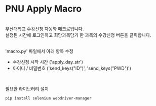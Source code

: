 # PNU Apply Macro

<br>
부산대학교 수강신청 자동화 매크로입니다. <br>
설정된 시간에 로그인하고 희망과목담기 한 과목의 수강신청 버튼을 클릭합니다.
<br><br>

'macro.py' 파일에서 아래 항목 수정
- 수강신청 시작 시간 ('apply_day_str')
- 아이디 / 비밀번호 ('send_keys("ID")', 'send_keys("PWD")')
<br>

필요한 라이브러리 설치
```bash
pip install selenium webdriver-manager

